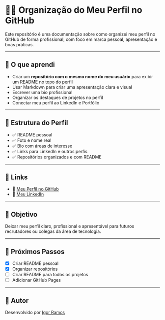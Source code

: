 # 🧑‍💻 Organização do Meu Perfil no GitHub

Este repositório é uma documentação sobre como organizei meu perfil no GitHub de forma profissional, com foco em marca pessoal, apresentação e boas práticas.

---

## 🧠 O que aprendi

- Criar um **repositório com o mesmo nome do meu usuário** para exibir um README no topo do perfil
- Usar Markdown para criar uma apresentação clara e visual
- Escrever uma bio profissional
- Organizar os destaques de projetos no perfil
- Conectar meu perfil ao LinkedIn e Portfólio

---

## 📁 Estrutura do Perfil

- ✅ README pessoal
- ✅ Foto e nome real
- ✅ Bio com áreas de interesse
- ✅ Links para LinkedIn e outros perfis
- ✅ Repositórios organizados e com README

---

## 🔗 Links

- 📄 [Meu Perfil no GitHub](https://github.com/IgorRamos-dev)
- 💼 [Meu LinkedIn](https://www.linkedin.com/in/igorramosfermino)

---

## 🎯 Objetivo

Deixar meu perfil claro, profissional e apresentável para futuros recrutadores ou colegas da área de tecnologia.

---

## 📌 Próximos Passos

- [x] Criar README pessoal
- [x] Organizar repositórios
- [ ] Criar README para todos os projetos
- [ ] Adicionar GitHub Pages

---

## 👤 Autor

Desenvolvido por [Igor Ramos](https://github.com/IgorRamos-dev)

